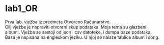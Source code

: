# lab1_OR
Prva lab. vježba iz predmeta Otvoreno Računarstvo.  
Cilj vježbe je napraviti otvoreni skup podataka. Moja tema su glazbeni albumi.
Vježba se sastoji od json i csv datoteke, i dumpa baze podataka.  
Baza je napisana na engleskom jeziku. U njoj se nalaze tablice album i song.

